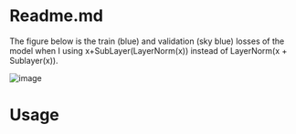 # Readme.md

The figure below is the train (blue) and validation (sky blue) losses of the model when I using x+SubLayer(LayerNorm(x)) instead of LayerNorm(x + Sublayer(x)).

![image](https://user-images.githubusercontent.com/47516855/91271179-bed54980-e7b4-11ea-9419-3e24c0e697a2.png)

# Usage